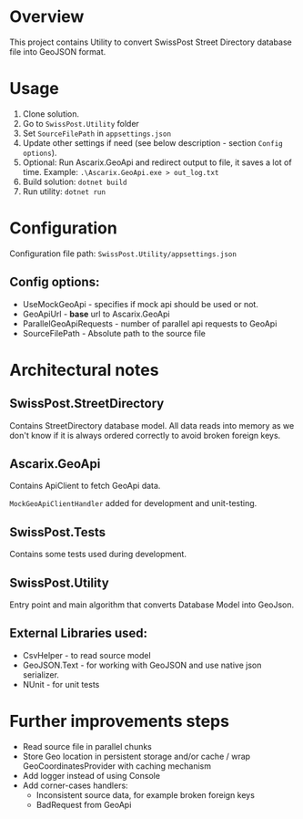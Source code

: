 # Overview

This project contains Utility to convert SwissPost Street Directory database file into GeoJSON format.

# Usage

1. Clone solution.
1. Go to `SwissPost.Utility` folder
1. Set `SourceFilePath` in `appsettings.json`
1. Update other settings if need (see below description - section `Config options`).
1. Optional: Run Ascarix.GeoApi and redirect output to file, it saves a lot of time. Example: `.\Ascarix.GeoApi.exe > out_log.txt`
1. Build solution: `dotnet build`
1. Run utility: `dotnet run`

# Configuration

Configuration file path: `SwissPost.Utility/appsettings.json`

## Config options:

- UseMockGeoApi - specifies if mock api should be used or not.
- GeoApiUrl - **base** url to Ascarix.GeoApi
- ParallelGeoApiRequests - number of parallel api requests to GeoApi
- SourceFilePath - Absolute path to the source file

# Architectural notes

## SwissPost.StreetDirectory

Contains StreetDirectory database model. All data reads into memory as we don't know if it is always ordered correctly to avoid broken foreign keys.

## Ascarix.GeoApi

Contains ApiClient to fetch GeoApi data.

`MockGeoApiClientHandler` added for development and unit-testing.

## SwissPost.Tests

Contains some tests used during development.

## SwissPost.Utility

Entry point and main algorithm that converts Database Model into GeoJson.

## External Libraries used:

- CsvHelper - to read source model
- GeoJSON.Text - for working with GeoJSON and use native json serializer.
- NUnit - for unit tests

# Further improvements steps

- Read source file in parallel chunks
- Store Geo location in persistent storage and/or cache / wrap GeoCoordinatesProvider with caching mechanism
- Add logger instead of using Console
- Add corner-cases handlers:
  - Inconsistent source data, for example broken foreign keys
  - BadRequest from GeoApi 






